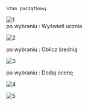     Stan początkowy
   ![1](https://github.com/user-attachments/assets/4e2af313-0def-4f82-9fd4-fa05d98f53cd)  
    po wybraniu :  Wyświetl ucznia
    
  ![2](https://github.com/user-attachments/assets/46445378-b510-4f58-9927-d7982b2fc3c6)

   po wybraniu :  Oblicz średnią
   
  ![3](https://github.com/user-attachments/assets/53def062-558c-4bab-b0f9-79d6fbdbeb86)

   po wybraniu :  Dodaj ocenę
   
  ![4](https://github.com/user-attachments/assets/dee36f00-9a3f-4120-bb84-b2d92070a625)

 ![5](https://github.com/user-attachments/assets/3e039ab2-4218-4572-a3e1-06ceed0e4d50)

